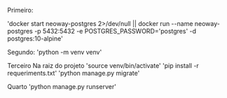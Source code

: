 Primeiro:

'docker start neoway-postgres 2>/dev/null || docker run --name neoway-postgres -p 5432:5432 -e POSTGRES_PASSWORD='postgres' -d postgres:10-alpine'

Segundo:
'python -m venv venv'

Terceiro
Na raiz do projeto
'source venv/bin/activate'
'pip install -r requeriments.txt'
'python manage.py migrate'

Quarto
'python manage.py runserver'